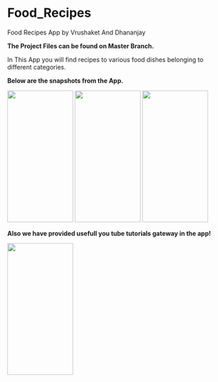 # Food_Recipes
Food Recipes App by Vrushaket And Dhananjay

**The Project Files can be found on Master Branch.**

In This App you will find recipes to various food dishes belonging to different categories.

**Below are the snapshots from the App.**

<p float = "right" ; padding: 40px;margin: 20px;>
  <img src="https://user-images.githubusercontent.com/59718916/112716948-82ff8f80-8f0f-11eb-8770-44a3132a20f6.jpeg" width="150" height="300"/>
  
  <img src="https://user-images.githubusercontent.com/59718916/112744073-58b6dc00-8fba-11eb-89ce-047b60c24206.jpeg" width="150" height="300"/>
  
  <img src="https://user-images.githubusercontent.com/59718916/112744087-7126f680-8fba-11eb-93bf-8314f4ebc172.jpeg" width="150" height="300"/>


</p>

**Also we have provided usefull you tube tutorials gateway in the app!**

<img src="https://user-images.githubusercontent.com/59718916/112744209-96683480-8fbb-11eb-9b30-744c16dc6bcf.jpeg" width="150" height="300"/>
